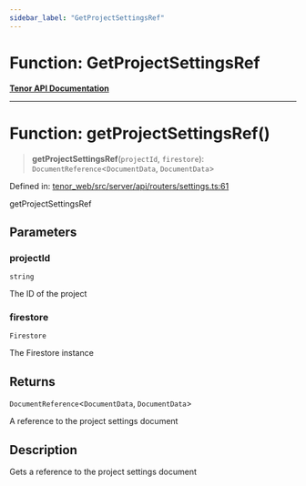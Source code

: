 ```yaml
---
sidebar_label: "GetProjectSettingsRef"
---
```


# Function: GetProjectSettingsRef

[**Tenor API Documentation**](../../README.md)

***

# Function: getProjectSettingsRef()

> **getProjectSettingsRef**(`projectId`, `firestore`): `DocumentReference`\<`DocumentData`, `DocumentData`\>

Defined in: [tenor\_web/src/server/api/routers/settings.ts:61](https://github.com/Apantli/Tenor/blob/13fa9fcda7db4a7cf51b72ac1fe195cb0c47631e/tenor_web/src/server/api/routers/settings.ts#L61)

getProjectSettingsRef

## Parameters

### projectId

`string`

The ID of the project

### firestore

`Firestore`

The Firestore instance

## Returns

`DocumentReference`\<`DocumentData`, `DocumentData`\>

A reference to the project settings document

## Description

Gets a reference to the project settings document
